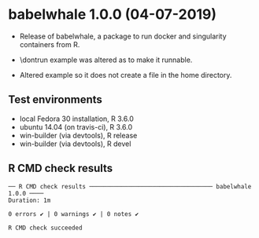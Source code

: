 # babelwhale 1.0.0 (04-07-2019)

* Release of babelwhale, a package to run docker and singularity containers from R.

* \dontrun example was altered as to make it runnable.

* Altered example so it does not create a file in the home directory.

## Test environments
* local Fedora 30 installation, R 3.6.0
* ubuntu 14.04 (on travis-ci), R 3.6.0
* win-builder (via devtools), R release
* win-builder (via devtools), R devel

## R CMD check results
```
── R CMD check results ─────────────────────────────────── babelwhale 1.0.0 ────
Duration: 1m

0 errors ✔ | 0 warnings ✔ | 0 notes ✔

R CMD check succeeded
```
